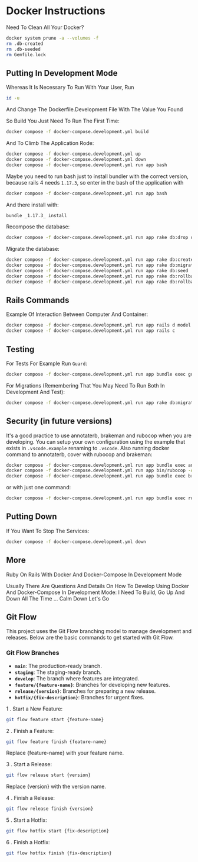 # Docker Instructions

Need To Clean All Your Docker?

```bash
docker system prune -a --volumes -f
rm .db-created
rm .db-seeded
rm Gemfile.lock
```

## Putting In Development Mode

Whereas It Is Necessary To Run With Your User, Run

```bash
id -u
```

And Change The Dockerfile.Development File With The Value You Found

So Build You Just Need To Run The First Time:

```bash
docker compose -f docker-compose.development.yml build
```

And To Climb The Application Rode:

```bash
docker compose -f docker-compose.development.yml up
docker compose -f docker-compose.development.yml down
docker compose -f docker-compose.development.yml run app bash
```

Maybe you need to run bash just to install bundler with the correct version, because rails 4 needs `1.17.3`, so enter in the bash of the application with

```bash
docker compose -f docker-compose.development.yml run app bash
```

And there install with:

```bash
bundle _1.17.3_ install
```

Recompose the database:

```bash
docker compose -f docker-compose.development.yml run app rake db:drop db:create db:migrate db:seed
```

Migrate the database:

```bash
docker compose -f docker-compose.development.yml run app rake db:create
docker compose -f docker-compose.development.yml run app rake db:migrate
docker compose -f docker-compose.development.yml run app rake db:seed
docker compose -f docker-compose.development.yml run app rake db:rollback
docker compose -f docker-compose.development.yml run app rake db:rollback db:migrate
```

## Rails Commands

Example Of Interaction Between Computer And Container:

```bash
docker compose -f docker-compose.development.yml run app rails d model comment
docker compose -f docker-compose.development.yml run app rails c
```

## Testing

For Tests For Example Run `Guard`:

```bash
docker compose -f docker-compose.development.yml run app bundle exec guard
```

For Migrations (Remembering That You May Need To Run Both In Development And Test):

```bash
docker compose -f docker-compose.development.yml run app rake db:migrate
```

## Security (in future versions)

It's a good practice to use annotaterb, brakeman and rubocop when you are developing. You can setup your own configuration using the example that exists in `.vscode.example` renaming to `.vscode`. Also running docker command to annotaterb, cover with rubocop and brakeman:

```bash
docker compose -f docker-compose.development.yml run app bundle exec annotaterb models
docker compose -f docker-compose.development.yml run app bin/rubocop -A
docker compose -f docker-compose.development.yml run app bundle exec brakeman
```

or with just one command:

```bash
docker compose -f docker-compose.development.yml run app bundle exec rubocop -A ; docker compose -f docker-compose.development.yml run app bundle exec brakeman ; docker compose -f docker-compose.development.yml run app bundle exec annotaterb models
```

## Putting Down

If You Want To Stop The Services:

```bash
docker compose -f docker-compose.development.yml down
```

## More

Ruby On Rails With Docker And Docker-Compose In Development Mode

Usually There Are Questions And Details On How To Develop Using Docker And Docker-Compose In Development Mode: I Need To Build, Go Up And Down All The Time ... Calm Down Let's Go

## Git Flow

This project uses the Git Flow branching model to manage development and releases. Below are the basic commands to get started with Git Flow.

### Git Flow Branches

- **`main`**: The production-ready branch.
- **`staging`**: The staging-ready branch.
- **`develop`**: The branch where features are integrated.
- **`feature/{feature-name}`**: Branches for developing new features.
- **`release/{version}`**: Branches for preparing a new release.
- **`hotfix/{fix-description}`**: Branches for urgent fixes.

1 . Start a New Feature:

```bash
git flow feature start {feature-name}
```

2 . Finish a Feature:

```bash
git flow feature finish {feature-name}
```

Replace {feature-name} with your feature name.

3 . Start a Release:

```bash
git flow release start {version}
```

Replace {version} with the version name.

4 . Finish a Release:

```bash
git flow release finish {version}
```

5 . Start a Hotfix:

```bash
git flow hotfix start {fix-description}
```

6 . Finish a Hotfix:

```bash
git flow hotfix finish {fix-description}
```